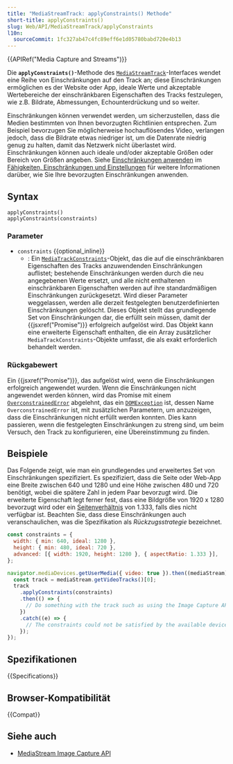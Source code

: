 ```yaml
---
title: "MediaStreamTrack: applyConstraints() Methode"
short-title: applyConstraints()
slug: Web/API/MediaStreamTrack/applyConstraints
l10n:
  sourceCommit: 1fc327ab47c4fc89eff6e1d05780babd720e4b13
---
```


{{APIRef("Media Capture and Streams")}}

Die **`applyConstraints()`**-Methode des [`MediaStreamTrack`](/de/docs/Web/API/MediaStreamTrack)-Interfaces wendet eine Reihe von Einschränkungen auf den Track an; diese Einschränkungen ermöglichen es der Website oder App, ideale Werte und akzeptable Wertebereiche der einschränkbaren Eigenschaften des Tracks festzulegen, wie z.B. Bildrate, Abmessungen, Echounterdrückung und so weiter.

Einschränkungen können verwendet werden, um sicherzustellen, dass die Medien bestimmten von Ihnen bevorzugten Richtlinien entsprechen. Zum Beispiel bevorzugen Sie möglicherweise hochauflösendes Video, verlangen jedoch, dass die Bildrate etwas niedriger ist, um die Datenrate niedrig genug zu halten, damit das Netzwerk nicht überlastet wird. Einschränkungen können auch ideale und/oder akzeptable Größen oder Bereich von Größen angeben. Siehe [Einschränkungen anwenden](/de/docs/Web/API/Media_Capture_and_Streams_API/Constraints#applying_constraints) im [Fähigkeiten, Einschränkungen und Einstellungen](/de/docs/Web/API/Media_Capture_and_Streams_API/Constraints) für weitere Informationen darüber, wie Sie Ihre bevorzugten Einschränkungen anwenden.

## Syntax

```js-nolint
applyConstraints()
applyConstraints(constraints)
```

### Parameter

- `constraints` {{optional_inline}}
  - : Ein [`MediaTrackConstraints`](/de/docs/Web/API/MediaTrackConstraints)-Objekt, das die auf die einschränkbaren Eigenschaften des Tracks anzuwendenden Einschränkungen auflistet; bestehende Einschränkungen werden durch die neu angegebenen Werte ersetzt, und alle nicht enthaltenen einschränkbaren Eigenschaften werden auf ihre standardmäßigen Einschränkungen zurückgesetzt. Wird dieser Parameter weggelassen, werden alle derzeit festgelegten benutzerdefinierten Einschränkungen gelöscht. Dieses Objekt stellt das grundlegende Set von Einschränkungen dar, die erfüllt sein müssen, damit der {{jsxref("Promise")}} erfolgreich aufgelöst wird. Das Objekt kann eine erweiterte Eigenschaft enthalten, die ein Array zusätzlicher `MediaTrackConstraints`-Objekte umfasst, die als exakt erforderlich behandelt werden.

### Rückgabewert

Ein {{jsxref("Promise")}}, das aufgelöst wird, wenn die Einschränkungen erfolgreich angewendet wurden. Wenn die Einschränkungen nicht angewendet werden können, wird das Promise mit einem [`OverconstrainedError`](/de/docs/Web/API/OverconstrainedError) abgelehnt, das ein [`DOMException`](/de/docs/Web/API/DOMException) ist, dessen Name `OverconstrainedError` ist, mit zusätzlichen Parametern, um anzuzeigen, dass die Einschränkungen nicht erfüllt werden konnten. Dies kann passieren, wenn die festgelegten Einschränkungen zu streng sind, um beim Versuch, den Track zu konfigurieren, eine Übereinstimmung zu finden.

## Beispiele

Das Folgende zeigt, wie man ein grundlegendes und erweitertes Set von Einschränkungen spezifiziert. Es spezifiziert, dass die Seite oder Web-App eine Breite zwischen 640 und 1280 und eine Höhe zwischen 480 und 720 benötigt, wobei die spätere Zahl in jedem Paar bevorzugt wird. Die erweiterte Eigenschaft legt ferner fest, dass eine Bildgröße von 1920 x 1280 bevorzugt wird oder ein [Seitenverhältnis](/de/docs/Glossary/aspect_ratio) von 1.333, falls dies nicht verfügbar ist. Beachten Sie, dass diese Einschränkungen auch veranschaulichen, was die Spezifikation als _Rückzugsstrategie_ bezeichnet.

```js
const constraints = {
  width: { min: 640, ideal: 1280 },
  height: { min: 480, ideal: 720 },
  advanced: [{ width: 1920, height: 1280 }, { aspectRatio: 1.333 }],
};

navigator.mediaDevices.getUserMedia({ video: true }).then((mediaStream) => {
  const track = mediaStream.getVideoTracks()[0];
  track
    .applyConstraints(constraints)
    .then(() => {
      // Do something with the track such as using the Image Capture API.
    })
    .catch((e) => {
      // The constraints could not be satisfied by the available devices.
    });
});
```

## Spezifikationen

{{Specifications}}

## Browser-Kompatibilität

{{Compat}}

## Siehe auch

- [MediaStream Image Capture API](/de/docs/Web/API/MediaStream_Image_Capture_API)
